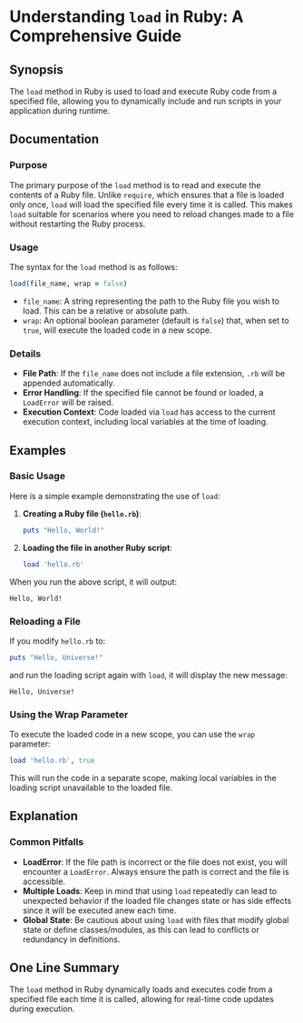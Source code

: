 <!--
Meta Description: # Understanding `load` in Ruby: A Comprehensive Guide ## Synopsis The `load` method in Ruby is used to load and execute Ruby code from a specified fil...
Meta Keywords: load, file, ruby, will, hello
-->

# Understanding `load` in Ruby: A Comprehensive Guide

## Synopsis
The `load` method in Ruby is used to load and execute Ruby code from a specified file, allowing you to dynamically include and run scripts in your application during runtime.

## Documentation
### Purpose
The primary purpose of the `load` method is to read and execute the contents of a Ruby file. Unlike `require`, which ensures that a file is loaded only once, `load` will load the specified file every time it is called. This makes `load` suitable for scenarios where you need to reload changes made to a file without restarting the Ruby process.

### Usage
The syntax for the `load` method is as follows:

```ruby
load(file_name, wrap = false)
```

- `file_name`: A string representing the path to the Ruby file you wish to load. This can be a relative or absolute path.
- `wrap`: An optional boolean parameter (default is `false`) that, when set to `true`, will execute the loaded code in a new scope.

### Details
- **File Path**: If the `file_name` does not include a file extension, `.rb` will be appended automatically.
- **Error Handling**: If the specified file cannot be found or loaded, a `LoadError` will be raised.
- **Execution Context**: Code loaded via `load` has access to the current execution context, including local variables at the time of loading.

## Examples
### Basic Usage
Here is a simple example demonstrating the use of `load`:

1. **Creating a Ruby file (`hello.rb`)**:
   ```ruby
   puts "Hello, World!"
   ```

2. **Loading the file in another Ruby script**:
   ```ruby
   load 'hello.rb'
   ```

When you run the above script, it will output:
```
Hello, World!
```

### Reloading a File
If you modify `hello.rb` to:
```ruby
puts "Hello, Universe!"
```
and run the loading script again with `load`, it will display the new message:
```
Hello, Universe!
```

### Using the Wrap Parameter
To execute the loaded code in a new scope, you can use the `wrap` parameter:

```ruby
load 'hello.rb', true
```

This will run the code in a separate scope, making local variables in the loading script unavailable to the loaded file.

## Explanation
### Common Pitfalls
- **LoadError**: If the file path is incorrect or the file does not exist, you will encounter a `LoadError`. Always ensure the path is correct and the file is accessible.
- **Multiple Loads**: Keep in mind that using `load` repeatedly can lead to unexpected behavior if the loaded file changes state or has side effects since it will be executed anew each time.
- **Global State**: Be cautious about using `load` with files that modify global state or define classes/modules, as this can lead to conflicts or redundancy in definitions.

## One Line Summary
The `load` method in Ruby dynamically loads and executes code from a specified file each time it is called, allowing for real-time code updates during execution.